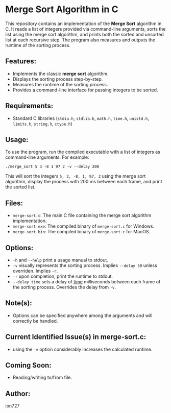 # Merge Sort Algorithm in C

This repository contains an implementation of the **Merge Sort** algorithm in C. It reads a list of integers provided via command-line arguments, sorts the list using the merge sort algorithm, and prints both the sorted and unsorted list at each recursive step. The program also measures and outputs the runtime of the sorting process.

## Features:
- Implements the classic **merge sort** algorithm.
- Displays the sorting process step-by-step.
- Measures the runtime of the sorting process.
- Provides a command-line interface for passing integers to be sorted.

## Requirements:
- Standard C libraries (`stdio.h`, `stdlib.h`, `math.h`, `time.h`, `unistd.h`, `limits.h`, `string.h`, `ctype.h`)

## Usage:
To use the program, run the compiled executable with a list of integers as command-line arguments. For example:

`./merge_sort 5 3 -8 1 97 2 -v --delay 200`

This will sort the integers `5, 3, -8, 1, 97, 2` using the merge sort algorithm, display the process with 200 ms between each frame, and print the sorted list.

## Files:
- `merge-sort.c`: The main C file containing the merge sort algorithm implementation.
- `merge-sort.exe`: The compiled binary of `merge-sort.c` for Windows.
- `merge-sort.bin`: The compiled binary of `merge-sort.c` for MacOS.

## Options:
- `-h` and `--help` print a usage manual to stdout.
- `-v` visually represents the sorting process. Implies `--delay 50` unless overriden. Implies `-r`.
- `-r` upon completion, print the runtime to stdout.
- `--delay time` sets a delay of <ins>time</ins> milliseconds between each frame of the sorting process. Overrides the delay from `-v`.

## Note(s):
- Options can be specified anywhere among the arguments and will correctly be handled.

## Current Identified Issue(s) in merge-sort.c:
- using the `-v` option considerably increases the calculated runtime.

## Coming Soon:
- Reading/writing to/from file.

## Author:
ion727

